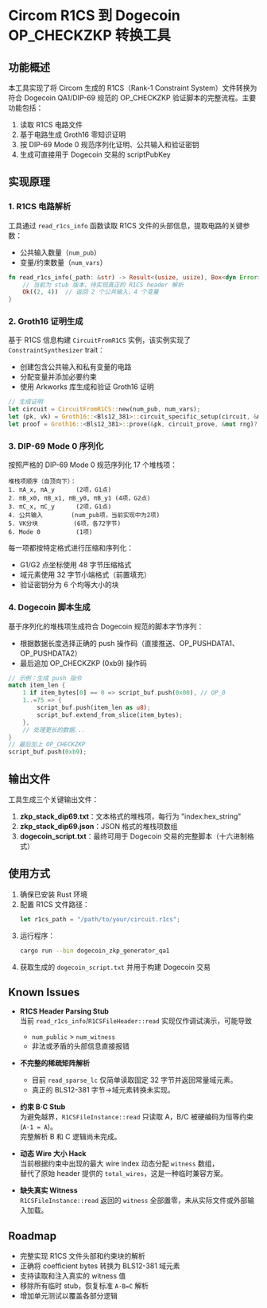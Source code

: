 # Circom R1CS 到 Dogecoin OP_CHECKZKP 转换工具

## 功能概述

本工具实现了将 Circom 生成的 R1CS（Rank-1 Constraint System）文件转换为符合 Dogecoin QA1/DIP-69 规范的 OP_CHECKZKP 验证脚本的完整流程。主要功能包括：

1. 读取 R1CS 电路文件
2. 基于电路生成 Groth16 零知识证明
3. 按 DIP-69 Mode 0 规范序列化证明、公共输入和验证密钥
4. 生成可直接用于 Dogecoin 交易的 scriptPubKey

## 实现原理

### 1. R1CS 电路解析

工具通过 `read_r1cs_info` 函数读取 R1CS 文件的头部信息，提取电路的关键参数：
- 公共输入数量（`num_pub`）
- 变量/约束数量（`num_vars`）

```rust
fn read_r1cs_info(_path: &str) -> Result<(usize, usize), Box<dyn Error>> {
    // 当前为 stub 版本，待实现真正的 R1CS header 解析
    Ok((2, 4))  // 返回 2 个公共输入，4 个变量
}
```

### 2. Groth16 证明生成

基于 R1CS 信息构建 `CircuitFromR1CS` 实例，该实例实现了 `ConstraintSynthesizer` trait：
- 创建包含公共输入和私有变量的电路
- 分配变量并添加必要约束
- 使用 Arkworks 库生成和验证 Groth16 证明

```rust
// 生成证明
let circuit = CircuitFromR1CS::new(num_pub, num_vars);
let (pk, vk) = Groth16::<Bls12_381>::circuit_specific_setup(circuit, &mut rng)?;
let proof = Groth16::<Bls12_381>::prove(&pk, circuit_prove, &mut rng)?;
```

### 3. DIP-69 Mode 0 序列化

按照严格的 DIP-69 Mode 0 规范序列化 17 个堆栈项：

```
堆栈项顺序（自顶向下）：
1. πA_x, πA_y      (2项，G1点)
2. πB_x0, πB_x1, πB_y0, πB_y1 (4项，G2点)
3. πC_x, πC_y      (2项，G1点)
4. 公共输入        (num_pub项，当前实现中为2项)
5. VK分块          (6项，各72字节)
6. Mode 0          (1项)
```

每一项都按特定格式进行压缩和序列化：
- G1/G2 点坐标使用 48 字节压缩格式
- 域元素使用 32 字节小端格式（前置填充）
- 验证密钥分为 6 个均等大小的块

### 4. Dogecoin 脚本生成

基于序列化的堆栈项生成符合 Dogecoin 规范的脚本字节序列：
- 根据数据长度选择正确的 push 操作码（直接推送、OP_PUSHDATA1、OP_PUSHDATA2）
- 最后追加 OP_CHECKZKP (0xb9) 操作码

```rust
// 示例：生成 push 指令
match item_len {
    1 if item_bytes[0] == 0 => script_buf.push(0x00), // OP_0
    1..=75 => {
        script_buf.push(item_len as u8);
        script_buf.extend_from_slice(item_bytes);
    },
    // 处理更长的数据...
}
// 最后加上 OP_CHECKZKP
script_buf.push(0xb9);
```

## 输出文件

工具生成三个关键输出文件：

1. **zkp_stack_dip69.txt**：文本格式的堆栈项，每行为 "index:hex_string"
2. **zkp_stack_dip69.json**：JSON 格式的堆栈项数组
3. **dogecoin_script.txt**：最终可用于 Dogecoin 交易的完整脚本（十六进制格式）

## 使用方式

1. 确保已安装 Rust 环境
2. 配置 R1CS 文件路径：
   ```rust
   let r1cs_path = "/path/to/your/circuit.r1cs";
   ```
3. 运行程序：
   ```bash
   cargo run --bin dogecoin_zkp_generator_qa1
   ```
4. 获取生成的 `dogecoin_script.txt` 并用于构建 Dogecoin 交易

## Known Issues

- **R1CS Header Parsing Stub**  
  当前 `read_r1cs_info`/`R1CSFileHeader::read` 实现仅作调试演示，可能导致  
  - `num_public` > `num_witness`  
  - 非法或矛盾的头部信息直接报错  

- **不完整的稀疏矩阵解析**  
  - 目前 `read_sparse_lc` 仅简单读取固定 32 字节并返回常量域元素。  
  - 真正的 BLS12-381 字节→域元素转换未实现。  

- **约束 B·C Stub**  
  为避免越界，`R1CSFileInstance::read` 只读取 A，B/C 被硬编码为恒等约束 (`A·1 = A`)。  
  完整解析 B 和 C 逻辑尚未完成。  

- **动态 Wire 大小 Hack**  
  当前根据约束中出现的最大 wire index 动态分配 `witness` 数组，  
  替代了原始 header 提供的 `total_wires`，这是一种临时兼容方案。  

- **缺失真实 Witness**  
  `R1CSFileInstance::read` 返回的 `witness` 全部置零，未从实际文件或外部输入加载。  

## Roadmap

- 完整实现 R1CS 文件头部和约束块的解析  
- 正确将 coefficient bytes 转换为 BLS12-381 域元素  
- 支持读取和注入真实的 witness 值  
- 移除所有临时 stub，恢复标准 `A·B=C` 解析  
- 增加单元测试以覆盖各部分逻辑  